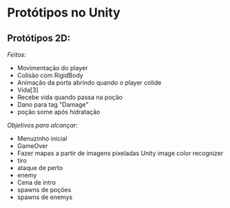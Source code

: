 # Protótipos no Unity

## Protótipos 2D:

*Feitos:*
- Movimentação do player
- Colisão com RigidBody
- Animação da porta abrindo quando o player colide
- Vida\[3\]
- Recebe vida quando passa na poção
- Dano para tag "Damage"
- poção some após hidratação

*Objetivos para alcançar:*
- Menuzinho inicial
- GameOver
- Fazer mapas a partir de imagens pixeladas
    Unity image color recognizer
- tiro
- ataque de perto
- enemy
- Cena de intro
- spawns de poções
- spawns de enemys
